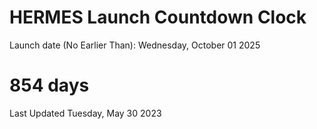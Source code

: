 # HERMES Launch Countdown Clock

Launch date (No Earlier Than): Wednesday, October 01 2025
# 854 days

Last Updated Tuesday, May 30 2023
